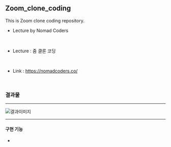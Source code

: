 ## Zoom_clone_coding

This is Zoom clone coding repository.

- Lecture by Nomad Coders 

<br />

- Lecture : 줌 클론 코딩

<br />

- Link : https://nomadcoders.co/

<br />

### 결과물 

----

![결과이미지](/)

-----

#### 구현 기능
- 

